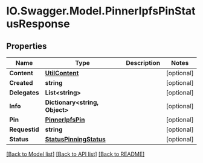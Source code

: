 # IO.Swagger.Model.PinnerIpfsPinStatusResponse
## Properties

Name | Type | Description | Notes
------------ | ------------- | ------------- | -------------
**Content** | [**UtilContent**](UtilContent.md) |  | [optional] 
**Created** | **string** |  | [optional] 
**Delegates** | **List&lt;string&gt;** |  | [optional] 
**Info** | **Dictionary&lt;string, Object&gt;** |  | [optional] 
**Pin** | [**PinnerIpfsPin**](PinnerIpfsPin.md) |  | [optional] 
**Requestid** | **string** |  | [optional] 
**Status** | [**StatusPinningStatus**](StatusPinningStatus.md) |  | [optional] 

[[Back to Model list]](../README.md#documentation-for-models) [[Back to API list]](../README.md#documentation-for-api-endpoints) [[Back to README]](../README.md)


